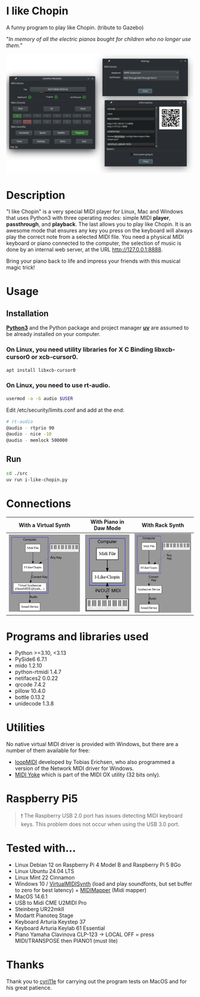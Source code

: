 # I like Chopin
A funny program to play like Chopin.
(tribute to Gazebo)

"*In memory of all the electric pianos bought for children who no longer use them.*"

<p align="center">
    <img src="media/20240717_192901.png"  width="600">
</p>

# Description

"I like Chopin" is a very special MIDI player for Linux, Mac and Windows that uses Python3 with three operating modes: simple MIDI **player**, **passthrough**, and **playback**. The last allows you to play like Chopin. It is an awesome mode that ensures any key you press on the keyboard will always play the correct note from a selected MIDI file. You need a physical MIDI keyboard or piano connected to the computer, the selection of music is done by an internal web server, at the URL http://127.0.0.1:8888.

Bring your piano back to life and impress your friends with this musical magic trick!

# Usage
<!--
## Install poetry and libraries

```bash
curl -sSL https://install.python-poetry.org | python3 -
# You must add in your ~/.profile export PATH="/home/USERNAME/.local/bin:$PATH"
cd src
poetry install
```
-->

## Installation

<b>[Python3](https://www.python.org/)</b> and the Python package and project manager <b>[uv](https://docs.astral.sh/uv/)</b> are assumed to be already installed on your computer.

<!--
```bash
cd src/
uv run i-like-chopin.py
```
-->
### On Linux, you need utility libraries for X C Binding libxcb-cursor0 or xcb-cursor0.

```bash
apt install libxcb-cursor0
```
### On Linux, you need to use rt-audio.

```bash
usermod -a -G audio $USER
```

Edit /etc/security/limits.conf and add at the end:

```bash
# rt-audio
@audio - rtprio 90
@audio - nice -10
@audio - memlock 500000
```

## Run

```bash
cd ./src
uv run i-like-chopin.py
```

# Connections

With a Virtual Synth       |With Piano in Daw Mode     | With Rack Synth
:-------------------------:|:-------------------------:|:-------------------------:
<img src="media/ILC.png"  width="280"> | <img src="media/ILC3.png"  width="130"> | <img src="media/ILC2.png"  width="220">

# Programs and libraries used

* Python >=3.10, <3.13
* PySide6 6.7.1
* mido 1.2.10
* python-rtmidi 1.4.7
* netifaces2 0.0.22
* qrcode 7.4.2
* pillow 10.4.0
* bottle 0.13.2
* unidecode 1.3.8

# Utilities

No native virtual MIDI driver is provided with Windows, but there are a number of them available for free:

* [loopMIDI](https://www.tobias-erichsen.de/) developed by Tobias Erichsen, who also programmed a version of the Network MIDI driver for Windows.
* [MIDI Yoke](https://www.midiox.com/) which is part of the MIDI OX utility (32 bits only).

# Raspberry Pi5
> ❗ The Raspberry USB 2.0 port has issues detecting MIDI keyboard keys. This problem does not occur when using the USB 3.0 port.

# Tested with...
* Linux Debian 12 on Raspberry Pi 4 Model B and Raspberry Pi 5 8Go
* Linux Ubuntu 24.04 LTS
* Linux Mint 22 Cinnamon
* Windows 10 / [VirtualMIDISynth](http://coolsoft.altervista.org/en/virtualmidisynth) (load and play soundfonts, but set buffer to zero for best latency) + [MIDIMapper](http://coolsoft.altervista.org/en/virtualmidisynth) (Midi mapper)
* MacOS 14.6.1
* USB to Midi CME U2MIDI Pro
* Steinberg UR22mkII
* Modartt Pianoteq Stage
* Keyboard Arturia Keystep 37
* Keyboard Arturia Keylab 61 Essential
* Piano Yamaha Clavinova CLP-123 -> LOCAL OFF = press MIDI/TRANSPOSE then PIANO1 (must lite)

# Thanks

Thank you to [cyri11e](https://github.com/cyri11e) for carrying out the program tests on MacOS and for his great patience.
